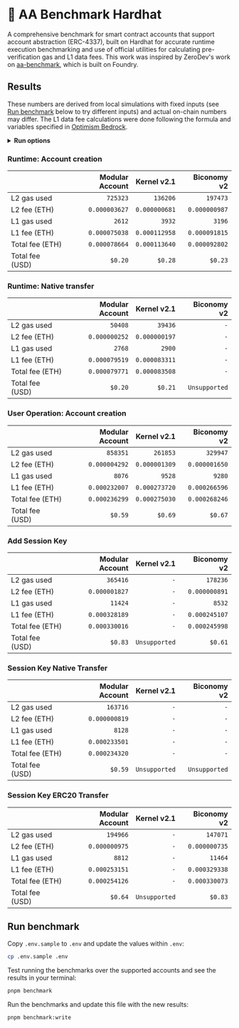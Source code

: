 # 👷 AA Benchmark Hardhat

A comprehensive benchmark for smart contract accounts that support account abstraction (ERC-4337), built on Hardhat for accurate runtime execution benchmarking and use of official utilities for calculating pre-verification gas and L1 data fees. This work was inspired by ZeroDev's work on [aa-benchmark](https://github.com/zerodevapp/aa-benchmark), which is built on Foundry.

## Results

These numbers are derived from local simulations with fixed inputs (see [Run benchmark](#run-benchmark) below to try different inputs) and actual on-chain numbers may differ. The L1 data fee calculations were done following the formula and variables specified in [Optimism Bedrock](https://docs.optimism.io/stack/transactions/fees#bedrock).

<!-- BENCHMARK_RESULTS -->

<details>
<summary><b>Run options</b></summary>

Last run: Fri, 16 Feb 2024 23:51:25 GMT
| Option              |   Value |
| :------------------ | ------: |
| L2 gas price (Gwei) | `0.005` |
| L1 gas price (Gwei) |    `42` |
| ETH price (USD)     | `$2500` |

</details>

### Runtime: Account creation

|                 | Modular Account |   Kernel v2.1 |   Biconomy v2 |
| :-------------- | --------------: | ------------: | ------------: |
| L2 gas used     |        `725323` |      `136206` |      `197473` |
| L2 fee (ETH)    |   `0.000003627` | `0.000000681` | `0.000000987` |
| L1 gas used     |          `2612` |        `3932` |        `3196` |
| L1 fee (ETH)    |   `0.000075038` | `0.000112958` | `0.000091815` |
| Total fee (ETH) |   `0.000078664` | `0.000113640` | `0.000092802` |
| Total fee (USD) |         `$0.20` |       `$0.28` |       `$0.23` |

### Runtime: Native transfer

|                 | Modular Account |   Kernel v2.1 |   Biconomy v2 |
| :-------------- | --------------: | ------------: | ------------: |
| L2 gas used     |         `50408` |       `39436` |           `-` |
| L2 fee (ETH)    |   `0.000000252` | `0.000000197` |           `-` |
| L1 gas used     |          `2768` |        `2900` |           `-` |
| L1 fee (ETH)    |   `0.000079519` | `0.000083311` |           `-` |
| Total fee (ETH) |   `0.000079771` | `0.000083508` |           `-` |
| Total fee (USD) |         `$0.20` |       `$0.21` | `Unsupported` |

### User Operation: Account creation

|                 | Modular Account |   Kernel v2.1 |   Biconomy v2 |
| :-------------- | --------------: | ------------: | ------------: |
| L2 gas used     |        `858351` |      `261853` |      `329947` |
| L2 fee (ETH)    |   `0.000004292` | `0.000001309` | `0.000001650` |
| L1 gas used     |          `8076` |        `9528` |        `9280` |
| L1 fee (ETH)    |   `0.000232007` | `0.000273720` | `0.000266596` |
| Total fee (ETH) |   `0.000236299` | `0.000275030` | `0.000268246` |
| Total fee (USD) |         `$0.59` |       `$0.69` |       `$0.67` |

### Add Session Key

|                 | Modular Account |   Kernel v2.1 |   Biconomy v2 |
| :-------------- | --------------: | ------------: | ------------: |
| L2 gas used     |        `365416` |           `-` |      `178236` |
| L2 fee (ETH)    |   `0.000001827` |           `-` | `0.000000891` |
| L1 gas used     |         `11424` |           `-` |        `8532` |
| L1 fee (ETH)    |   `0.000328189` |           `-` | `0.000245107` |
| Total fee (ETH) |   `0.000330016` |           `-` | `0.000245998` |
| Total fee (USD) |         `$0.83` | `Unsupported` |       `$0.61` |

### Session Key Native Transfer

|                 | Modular Account |   Kernel v2.1 |   Biconomy v2 |
| :-------------- | --------------: | ------------: | ------------: |
| L2 gas used     |        `163716` |           `-` |           `-` |
| L2 fee (ETH)    |   `0.000000819` |           `-` |           `-` |
| L1 gas used     |          `8128` |           `-` |           `-` |
| L1 fee (ETH)    |   `0.000233501` |           `-` |           `-` |
| Total fee (ETH) |   `0.000234320` |           `-` |           `-` |
| Total fee (USD) |         `$0.59` | `Unsupported` | `Unsupported` |

### Session Key ERC20 Transfer

|                 | Modular Account |   Kernel v2.1 |   Biconomy v2 |
| :-------------- | --------------: | ------------: | ------------: |
| L2 gas used     |        `194966` |           `-` |      `147071` |
| L2 fee (ETH)    |   `0.000000975` |           `-` | `0.000000735` |
| L1 gas used     |          `8812` |           `-` |       `11464` |
| L1 fee (ETH)    |   `0.000253151` |           `-` | `0.000329338` |
| Total fee (ETH) |   `0.000254126` |           `-` | `0.000330073` |
| Total fee (USD) |         `$0.64` | `Unsupported` |       `$0.83` |

<!-- /BENCHMARK_RESULTS -->

## Run benchmark

Copy `.env.sample` to `.env` and update the values within `.env`:

```bash
cp .env.sample .env
```

Test running the benchmarks over the supported accounts and see the results in your terminal:

```bash
pnpm benchmark
```

Run the benchmarks and update this file with the new results:

```bash
pnpm benchmark:write
```
